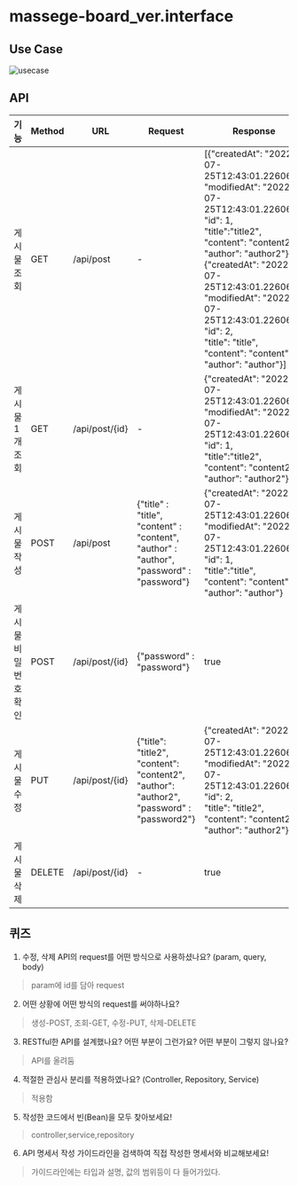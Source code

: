 # massege-board_ver.interface

## Use Case
![usecase](https://user-images.githubusercontent.com/108788078/194076204-87d29692-28c1-4dbb-90bf-86724b320c06.jpg)

## API
|기능|Method|URL|Request|Response|
|----|------|---|--------|-------|
|게시물조회|GET|/api/post|-|[{"createdAt": "2022-07-25T12:43:01.226062”,<br>"modifiedAt": "2022-07-25T12:43:01.226062”,<br>"id": 1,<br>"title":"title2",<br>"content": "content2",<br>"author": "author2"},<br>{"createdAt": "2022-07-25T12:43:01.226062”,<br>"modifiedAt": "2022-07-25T12:43:01.226062”,<br>"id": 2,<br>"title": "title",<br>"content": "content",<br>"author": "author"}]|
|게시물 1개 조회|GET|/api/post/{id}|-|{"createdAt": "2022-07-25T12:43:01.226062”,<br>"modifiedAt": "2022-07-25T12:43:01.226062”,<br>"id": 1,<br>"title":"title2",<br>"content": "content2",<br>"author": "author2"}|
|게시물 작성|POST|/api/post|{"title" : "title",<br>"content" : "content",<br>"author" : "author",<br>"password" : "password"}|{"createdAt": "2022-07-25T12:43:01.226062”,<br>"modifiedAt": "2022-07-25T12:43:01.226062”,<br>"id": 1,<br>"title":"title",<br>"content": "content",<br>"author": "author"}|
|게시물 비밀번호 확인|POST|/api/post/{id}|{"password" : "password"}|true|
|게시물 수정|PUT|/api/post/{id}|{"title": "title2",<br>"content": "content2",<br>"author": "author2",<br>"password" : "password2"}|{"createdAt": "2022-07-25T12:43:01.226062”,<br>"modifiedAt": "2022-07-25T12:43:01.226062”,<br>"id": 2,<br>"title": "title2",<br>"content": "content2",<br>"author": "author2"}|
|게시물 삭제|DELETE|/api/post/{id}|-|true|


## 퀴즈
1. 수정, 삭제 API의 request를 어떤 방식으로 사용하셨나요? (param, query, body)
> param에 id를 담아 request
2. 어떤 상황에 어떤 방식의 request를 써야하나요?
> 생성-POST, 조회-GET, 수정-PUT, 삭제-DELETE
3. RESTful한 API를 설계했나요? 어떤 부분이 그런가요? 어떤 부분이 그렇지 않나요?
> API를 올려둠
4. 적절한 관심사 분리를 적용하였나요? (Controller, Repository, Service)
> 적용함
5. 작성한 코드에서 빈(Bean)을 모두 찾아보세요!
> controller,service,repository
6. API 명세서 작성 가이드라인을 검색하여 직접 작성한 명세서와 비교해보세요!
> 가이드라인에는 타입과 설명, 값의 범위등이 다 들어가있다.

